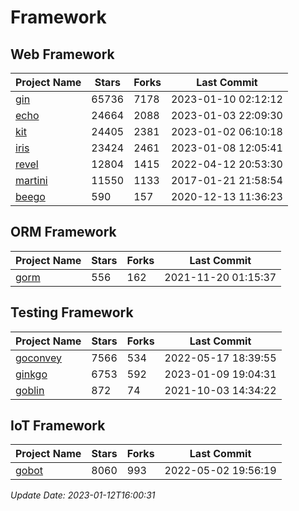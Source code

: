 # Framework

## Web Framework
| Project Name | Stars | Forks | Last Commit |
| ------------ | ----- | ----- | ----------- |
| [gin](https://github.com/gin-gonic/gin) | 65736 | 7178 | 2023-01-10 02:12:12 |
| [echo](https://github.com/labstack/echo) | 24664 | 2088 | 2023-01-03 22:09:30 |
| [kit](https://github.com/go-kit/kit) | 24405 | 2381 | 2023-01-02 06:10:18 |
| [iris](https://github.com/kataras/iris) | 23424 | 2461 | 2023-01-08 12:05:41 |
| [revel](https://github.com/revel/revel) | 12804 | 1415 | 2022-04-12 20:53:30 |
| [martini](https://github.com/go-martini/martini) | 11550 | 1133 | 2017-01-21 21:58:54 |
| [beego](https://github.com/astaxie/beego) | 590 | 157 | 2020-12-13 11:36:23 |

## ORM Framework
| Project Name | Stars | Forks | Last Commit |
| ------------ | ----- | ----- | ----------- |
| [gorm](https://github.com/jinzhu/gorm) | 556 | 162 | 2021-11-20 01:15:37 |

## Testing Framework
| Project Name | Stars | Forks | Last Commit |
| ------------ | ----- | ----- | ----------- |
| [goconvey](https://github.com/smartystreets/goconvey) | 7566 | 534 | 2022-05-17 18:39:55 |
| [ginkgo](https://github.com/onsi/ginkgo) | 6753 | 592 | 2023-01-09 19:04:31 |
| [goblin](https://github.com/franela/goblin) | 872 | 74 | 2021-10-03 14:34:22 |

## IoT Framework
| Project Name | Stars | Forks | Last Commit |
| ------------ | ----- | ----- | ----------- |
| [gobot](https://github.com/hybridgroup/gobot) | 8060 | 993 | 2022-05-02 19:56:19 |

*Update Date: 2023-01-12T16:00:31*